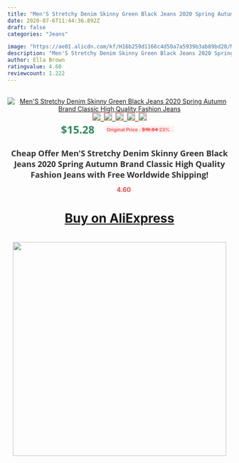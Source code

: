 ```yaml
---
title: "Men'S Stretchy Denim Skinny Green Black Jeans 2020 Spring Autumn Brand Classic High Quality Fashion Jeans"
date: 2020-07-6T11:44:36.892Z
draft: false
categories: "Jeans"

image: "https://ae01.alicdn.com/kf/H16b259d1166c4d50a7a5939b3ab89bd28/Men-S-Stretchy-Denim-Skinny-Green-Black-Jeans-2020-Spring-Autumn-Brand-Classic-High-Quality-Fashion.jpg"
description: "Men'S Stretchy Denim Skinny Green Black Jeans 2020 Spring Autumn Brand Classic High Quality Fashion Jeans"
author: Ella Brown
ratingvalue: 4.60
reviewcount: 1.222
---
```

<br>
<div style="text-align: center;">
<a href="https://s.click.aliexpress.com/e/_AfBcE1" target="_blank" rel="nofollow noopener noreferrer"><img alt="Men'S Stretchy Denim Skinny Green Black Jeans 2020 Spring Autumn Brand Classic High Quality Fashion Jeans" class="magnifier-image" src="https://ae01.alicdn.com/kf/H16b259d1166c4d50a7a5939b3ab89bd28/Men-S-Stretchy-Denim-Skinny-Green-Black-Jeans-2020-Spring-Autumn-Brand-Classic-High-Quality-Fashion.jpg_640x640.jpg">
<br>
<img style="border:1px solid salmon" src="https://ae01.alicdn.com/kf/H16b259d1166c4d50a7a5939b3ab89bd28/Men-S-Stretchy-Denim-Skinny-Green-Black-Jeans-2020-Spring-Autumn-Brand-Classic-High-Quality-Fashion.jpg_120x120.jpg">&nbsp;&nbsp;<img style="border:1px solid salmon" src="https://ae01.alicdn.com/kf/H69cb328c63e14f82b34e7696afe7fa4fI/Men-S-Stretchy-Denim-Skinny-Green-Black-Jeans-2020-Spring-Autumn-Brand-Classic-High-Quality-Fashion.jpg_120x120.jpg">&nbsp;&nbsp;<img style="border:1px solid salmon" src="https://ae01.alicdn.com/kf/H6cbdb65d121a44b5a1c83b8356a3dd44C/Men-S-Stretchy-Denim-Skinny-Green-Black-Jeans-2020-Spring-Autumn-Brand-Classic-High-Quality-Fashion.jpg_120x120.jpg">&nbsp;&nbsp;<img style="border:1px solid salmon" src="https://ae01.alicdn.com/kf/H10c0292711d0483aabe3e895855d2b796/Men-S-Stretchy-Denim-Skinny-Green-Black-Jeans-2020-Spring-Autumn-Brand-Classic-High-Quality-Fashion.jpg_120x120.jpg">&nbsp;&nbsp;<img style="border:1px solid salmon" src="https://ae01.alicdn.com/kf/H73d13682097f4bfbb670aa3c1b4dba96Y/Men-S-Stretchy-Denim-Skinny-Green-Black-Jeans-2020-Spring-Autumn-Brand-Classic-High-Quality-Fashion.jpg_120x120.jpg"></a></div><br0>
<div style="text-align: center;"><span style="background-color: white; border: 0px; box-sizing: border-box; color: seagreen; display: inline-block; font-family: &quot;open sans&quot; , &quot;arial&quot; , &quot;helvetica&quot; , sans-serif , &quot;heiti&quot;; font-size: 24px; font-stretch: inherit; font-weight: 700; line-height: inherit; margin: 0px 10px 0px 0px; padding: 0px; vertical-align: middle;">$15.28 </span>
<span style="background: rgb(255 , 241 , 241); border-radius: 3px; border: 0px; box-sizing: border-box; color: #ff4747; display: inline-block; font-family: inherit; font-size: 12px; font-stretch: inherit; font-style: inherit; font-variant: inherit; font-weight: 600; line-height: inherit; margin: 0px; padding: 2px 5px; transform: scale(0.9); vertical-align: middle;">Original Price : <b style="text-decoration: line-through;">$19.84 </b> 23%&nbsp;&nbsp;</span></div>
<h1 style="color: #333333; display: inline-block; font-family: &quot;open sans&quot; , &quot;arial&quot; , &quot;helvetica&quot; , sans-serif , &quot;heiti&quot;; font-size: 18px; font-stretch: inherit; font-weight: 700; text-align: center;">Cheap Offer Men'S Stretchy Denim Skinny Green Black Jeans 2020 Spring Autumn Brand Classic High Quality Fashion Jeans with Free Worldwide Shipping!</h1>
<div style="color: #ff4747; text-align: center;">
<img src="https://4.bp.blogspot.com/-M0ZcTcb-5uY/XleCXlxnR4I/AAAAAAAAAEc/OrjgMkXV1oMQFaCRZj5HQwOCBcu3w1FegCPcBGAYYCw/s1600/star.png" style="height: 15px;">&nbsp;<b>4.60</b></div>
<div class="button_cont" align="center"><a class="buynow_a" href="https://s.click.aliexpress.com/e/_AfBcE1" target="_blank" rel="nofollow noopener noreferrer"><H1>Buy on AliExpress</H1></a></div><br>
<div class="separator" style="clear: both; text-align: center;">
<img src="https://lh3.googleusercontent.com/-pTy5HemUv9M/XlePHvY0dAI/AAAAAAAAAE4/0nX5iRUoIWY8eMW9Dpxeirr157OZliDIgCLcBGAsYHQ/s1600/badge.gif" width="480">
</div>
